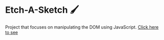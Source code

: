 # Etch-A-Sketch :paintbrush:

Project that focuses on manipulating the DOM using JavaScript. [Click here to see](https://hazelnut6.github.io/Etch-a-Sketch/)